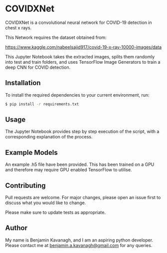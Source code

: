 # COVIDXNet

COVIDXNet is a convolutional neural network for COVID-19 detection in chest x rays.

This Network requires the dataset obtained from:

https://www.kaggle.com/nabeelsajid917/covid-19-x-ray-10000-images/data

This Jupyter Notebook takes the extracted images, splits them randomly into test and train folders, and uses TensorFlow Image Generators to train a deep CNN for COVID detection.


## Installation

To install the required dependencies to your current environment, run:

```bash
$ pip install -r requirements.txt
```
## Usage

The Jupyter Notebook provides step by step execution of the script, with a corresponding explanation of the process.

## Example Models

An example .h5 file have been provided. This has been trained on a GPU and therefore may require GPU enabled TensorFlow to utilise.

## Contributing
Pull requests are welcome. For major changes, please open an issue first to discuss what you would like to change.

Please make sure to update tests as appropriate.

## Author
My name is Benjamin Kavanagh, and I am an aspiring python developer. Please contact me at benjamin.a.kavanagh@gmail.com for any queries. 